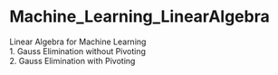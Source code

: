 # Machine_Learning_LinearAlgebra
Linear Algebra for Machine Learning </br>
    </t>1. Gauss Elimination without Pivoting </br>
    </t>2. Gauss Elimination with Pivoting </br>

